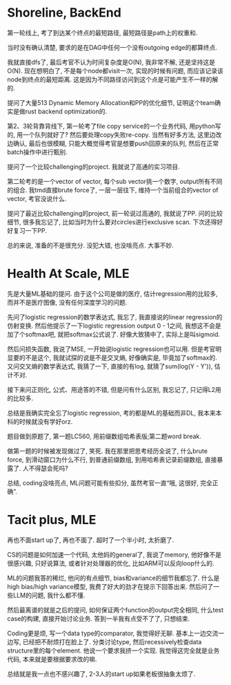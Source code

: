 # Shoreline, BackEnd
第一轮线上, 考了到达某个终点的最短路径, 最短路径是path上的权重和.

当时没有确认清楚, 要求的是在DAG中任何一个没有outgoing edge的都算终点.

我就直接dfs了, 最后考官不认为时间复杂度是O(N), 我非常不解, 还是坚持这是O(N). 现在想明白了, 不是每个node都visit一次, 实现的时候有问题, 而应该记录该node到终点的最短距离. 这是因为不同路径访问到这个点是可能产生不一样的解的.

提问了大量513 Dynamic Memory Allocation和PP的优化细节, 证明这个team确实是做rust backend optimization的.

第2、3轮背靠背线下, 第一轮考了file copy service的一个业务代码, 用python写的, 用一个队列就好了?
然后要处理copy失败re-copy. 当然有好多方法, 这里边改边确认, 最后也很模糊, 只能大概觉得考官是想要push回原来的队列, 然后在正常batch操作中进行甄别.

提问了一个比较challenging的project. 我就说了高通的实习项目.

第二轮考的是一个vector of vector, 每个sub vector挑一个数字, output所有不同的组合. 我tmd直接brute force了, 一层一层往下, 维持一个当前组合的vector of vector, 考官没说什么.

提问了最近比较challenging的project, 前一轮说过高通的, 我就说了PP. 问的比较细节, 很多我忘记了, 比如当时为什么要对circles进行exclusive scan. 下次还得好好复习一下PP.

总的来说, 准备的不是很充分. 没犯大错, 也没啥亮点. 大事不妙.

# Health At Scale, MLE
先是大量ML基础的提问. 由于这个公司是做的医疗, 估计regression用的比较多, 而并不是医疗图像, 没有任何深度学习的问题. 

先问了logistic regression的数学表达式, 我忘了, 我直接说的linear regression的仿射变换. 然后他提示了一下logistic regression output 0 - 1之间, 我想这不会是加了个softmax吧, 就把softmax公式说了. 好像大致猜中了, 实际上是叫sigmoid. 

然后问损失函数, 我说了MSE, 一开始说logistic regression也可以用. 但是考官明显要的不是这个, 我就试探的说是不是交叉熵, 好像确实是, 毕竟加了softmax的. 又问交叉熵的数学表达式, 我猜了一下, 直接的有log, 就猜了sum(log(Y - Y')), 估计不对. 

接下来问正则化, 公式、用途答的不错, 但是问有什么区别, 我忘记了, 只记得L2用的比较多.

总结是我确实完全忘了logistic regression, 考的都是ML的基础而非DL, 我本来本科的时候就没有学好orz.

题目做到原题了, 第一题LC560, 用前缀数组哈希表版;第二题word break. 

做第一题的时候被发现做过了, 笑死. 我在那里把思考经历全说了, 什么brute force, 到滑动窗口为什么不行, 到普通前缀数组, 到用哈希表记录前缀数组, 直接暴露了. 人不得瑟会死吗?

总结, coding没啥亮点, ML问题可能有些扣分, 虽然考官一直“哦, 这很好, 完全正确”.

# Tacit plus, MLE
再也不面start up了, 再也不面了. 超时了一个半小时, 太折磨了.

CS的问题是如何加速一个代码, 太他妈的general了, 我说了memory, 他好像不是很感兴趣, 只好说算法, 或者针对处理器的优化, 比如ARM可以反向loop什么的. 

ML的问题我答的稀烂, 他问的有点细节, bias和variance的细节我都忘了. 什么是high bias/high variance模型, 我费了好大的劲才在提示下回答出来. 然后问了一些LLM的问题, 我什么都不懂.

然后最离谱的就是之后的提问, 如何保证两个function的output完全相同, 什么test case的构建, 直接开始讨论业务. 答到一半我有点受不了了, 只想结束.

Coding更是烦, 写一个data type的comparator, 我觉得好无聊. 基本上一边交流一边写, 已经把不耐烦打在脸上了. 分类讨论type, 然后recessively检查data structure里的每个element. 他说一个要求我挤一个实现. 我觉得这完全就是业务代码, 本来就是要根据要求改的嘛.

总结就是我一点也不感兴趣了, 2-3人的start up如果老板很抽象太烦了.